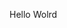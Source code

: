 Hello Wolrd

































































































































































































































































































































































































































































































































































































































































































































































































































































































































































































































































































































































































































































































































































































































































































































































































